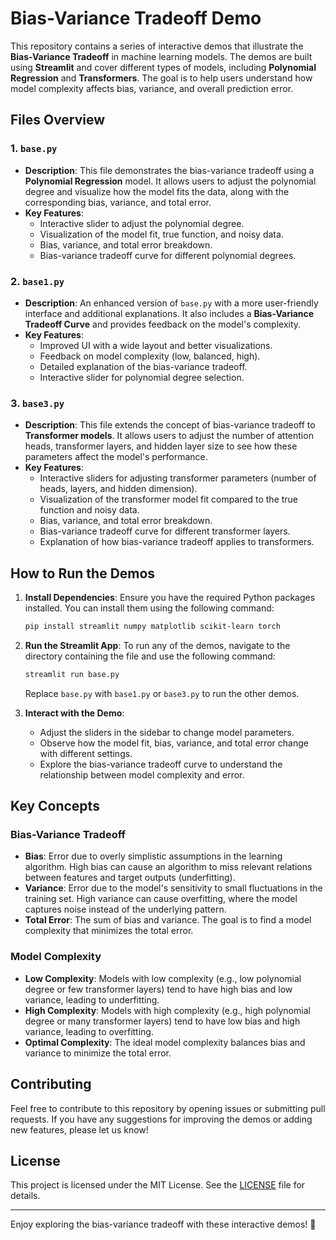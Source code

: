 # Bias-Variance Tradeoff Demo

This repository contains a series of interactive demos that illustrate the **Bias-Variance Tradeoff** in machine learning models. The demos are built using **Streamlit** and cover different types of models, including **Polynomial Regression** and **Transformers**. The goal is to help users understand how model complexity affects bias, variance, and overall prediction error.

## Files Overview

### 1. `base.py`
- **Description**: This file demonstrates the bias-variance tradeoff using a **Polynomial Regression** model. It allows users to adjust the polynomial degree and visualize how the model fits the data, along with the corresponding bias, variance, and total error.
- **Key Features**:
  - Interactive slider to adjust the polynomial degree.
  - Visualization of the model fit, true function, and noisy data.
  - Bias, variance, and total error breakdown.
  - Bias-variance tradeoff curve for different polynomial degrees.

### 2. `base1.py`
- **Description**: An enhanced version of `base.py` with a more user-friendly interface and additional explanations. It also includes a **Bias-Variance Tradeoff Curve** and provides feedback on the model's complexity.
- **Key Features**:
  - Improved UI with a wide layout and better visualizations.
  - Feedback on model complexity (low, balanced, high).
  - Detailed explanation of the bias-variance tradeoff.
  - Interactive slider for polynomial degree selection.

### 3. `base3.py`
- **Description**: This file extends the concept of bias-variance tradeoff to **Transformer models**. It allows users to adjust the number of attention heads, transformer layers, and hidden layer size to see how these parameters affect the model's performance.
- **Key Features**:
  - Interactive sliders for adjusting transformer parameters (number of heads, layers, and hidden dimension).
  - Visualization of the transformer model fit compared to the true function and noisy data.
  - Bias, variance, and total error breakdown.
  - Bias-variance tradeoff curve for different transformer layers.
  - Explanation of how bias-variance tradeoff applies to transformers.

## How to Run the Demos

1. **Install Dependencies**:
   Ensure you have the required Python packages installed. You can install them using the following command:
   ```bash
   pip install streamlit numpy matplotlib scikit-learn torch
   ```

2. **Run the Streamlit App**:
   To run any of the demos, navigate to the directory containing the file and use the following command:
   ```bash
   streamlit run base.py
   ```
   Replace `base.py` with `base1.py` or `base3.py` to run the other demos.

3. **Interact with the Demo**:
   - Adjust the sliders in the sidebar to change model parameters.
   - Observe how the model fit, bias, variance, and total error change with different settings.
   - Explore the bias-variance tradeoff curve to understand the relationship between model complexity and error.

## Key Concepts

### Bias-Variance Tradeoff
- **Bias**: Error due to overly simplistic assumptions in the learning algorithm. High bias can cause an algorithm to miss relevant relations between features and target outputs (underfitting).
- **Variance**: Error due to the model's sensitivity to small fluctuations in the training set. High variance can cause overfitting, where the model captures noise instead of the underlying pattern.
- **Total Error**: The sum of bias and variance. The goal is to find a model complexity that minimizes the total error.

### Model Complexity
- **Low Complexity**: Models with low complexity (e.g., low polynomial degree or few transformer layers) tend to have high bias and low variance, leading to underfitting.
- **High Complexity**: Models with high complexity (e.g., high polynomial degree or many transformer layers) tend to have low bias and high variance, leading to overfitting.
- **Optimal Complexity**: The ideal model complexity balances bias and variance to minimize the total error.

## Contributing
Feel free to contribute to this repository by opening issues or submitting pull requests. If you have any suggestions for improving the demos or adding new features, please let us know!

## License
This project is licensed under the MIT License. See the [LICENSE](LICENSE) file for details.

---

Enjoy exploring the bias-variance tradeoff with these interactive demos! 🚀
